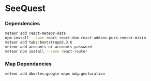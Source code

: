 # SeeQuest #

### Dependencies ###
```bash
meteor add react-meteor-data
npm install --save react react-dom react-addons-pure-render-mixin
meteor add twbs:bootstrap@3.3.6
meteor add accounts-ui accounts-password
meteor npm install --save react-router
```

### Map Dependancies ###
```bash
meteor add dburles:google-maps mdg:geolocation
```
